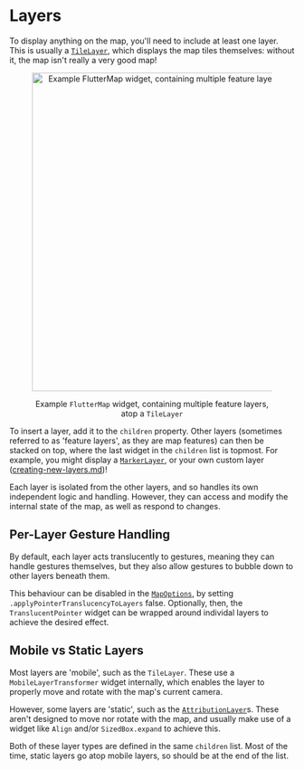 # Layers

To display anything on the map, you'll need to include at least one layer. This is usually a [`TileLayer`](../layers/tile-layer/), which displays the map tiles themselves: without it, the map isn't really a very good map!

<div align="center" data-full-width="false">

<figure><img src="../.gitbook/assets/ExampleMap.png" alt="Example FlutterMap widget, containing multiple feature layers, atop a TileLayer" width="563"><figcaption><p>Example <code>FlutterMap</code> widget, containing multiple feature layers, atop a <code>TileLayer</code></p></figcaption></figure>

</div>

To insert a layer, add it to the `children` property. Other layers (sometimes referred to as 'feature layers', as they are map features) can then be stacked on top, where the last widget in the `children` list is topmost. For example, you might display a [`MarkerLayer`](../layers/marker-layer.md), or your own custom layer ([creating-new-layers.md](../plugins/making-a-plugin/creating-new-layers.md "mention"))!

Each layer is isolated from the other layers, and so handles its own independent logic and handling. However, they can access and modify the internal state of the map, as well as respond to changes.

## Per-Layer Gesture Handling

By default, each layer acts translucently to gestures, meaning they can handle gestures themselves, but they also allow gestures to bubble down to other layers beneath them.

This behaviour can be disabled in the [`MapOptions`](options.md), by setting `.applyPointerTranslucencyToLayers` false. Optionally, then, the `TranslucentPointer` widget can be wrapped around individal layers to achieve the desired effect.

## Mobile vs Static Layers

Most layers are 'mobile', such as the `TileLayer`. These use a `MobileLayerTransformer` widget internally, which enables the layer to properly move and rotate with the map's current camera.

However, some layers are 'static', such as the [`AttributionLayer`](../layers/attribution-layer.md)s. These aren't designed to move nor rotate with the map, and usually make use of a widget like `Align` and/or `SizedBox.expand` to achieve this.

Both of these layer types are defined in the same `children` list. Most of the time, static layers go atop mobile layers, so should be at the end of the list.
